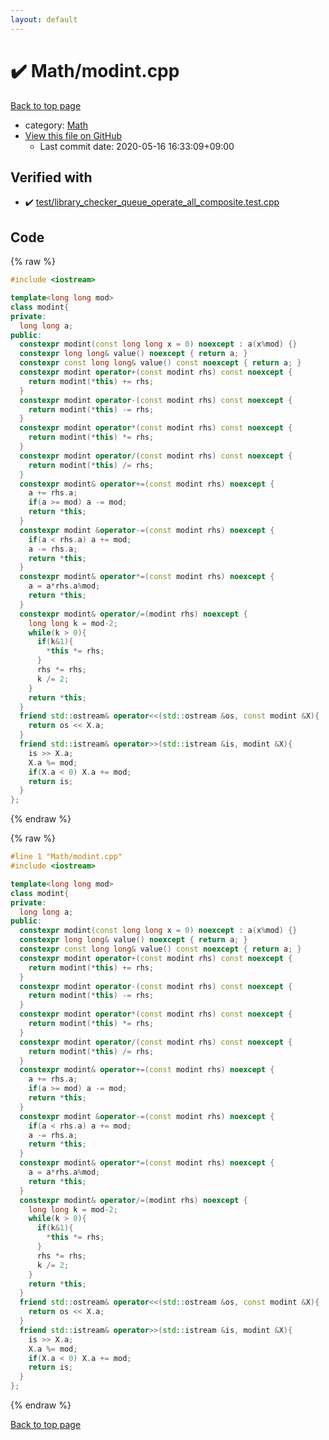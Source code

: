 ```yaml
---
layout: default
---
```


<!-- mathjax config similar to math.stackexchange -->
<script type="text/javascript" async
  src="https://cdnjs.cloudflare.com/ajax/libs/mathjax/2.7.5/MathJax.js?config=TeX-MML-AM_CHTML">
</script>
<script type="text/x-mathjax-config">
  MathJax.Hub.Config({
    TeX: { equationNumbers: { autoNumber: "AMS" }},
    tex2jax: {
      inlineMath: [ ['$','$'] ],
      processEscapes: true
    },
    "HTML-CSS": { matchFontHeight: false },
    displayAlign: "left",
    displayIndent: "2em"
  });
</script>

<script type="text/javascript" src="https://cdnjs.cloudflare.com/ajax/libs/jquery/3.4.1/jquery.min.js"></script>
<script src="https://cdn.jsdelivr.net/npm/jquery-balloon-js@1.1.2/jquery.balloon.min.js" integrity="sha256-ZEYs9VrgAeNuPvs15E39OsyOJaIkXEEt10fzxJ20+2I=" crossorigin="anonymous"></script>
<script type="text/javascript" src="../../assets/js/copy-button.js"></script>
<link rel="stylesheet" href="../../assets/css/copy-button.css" />


# :heavy_check_mark: Math/modint.cpp

<a href="../../index.html">Back to top page</a>

* category: <a href="../../index.html#a49950aa047c2292e989e368a97a3aae">Math</a>
* <a href="{{ site.github.repository_url }}/blob/master/Math/modint.cpp">View this file on GitHub</a>
    - Last commit date: 2020-05-16 16:33:09+09:00




## Verified with

* :heavy_check_mark: <a href="../../verify/test/library_checker_queue_operate_all_composite.test.cpp.html">test/library_checker_queue_operate_all_composite.test.cpp</a>


## Code

<a id="unbundled"></a>
{% raw %}
```cpp
#include <iostream>

template<long long mod>
class modint{
private:
  long long a;
public:
  constexpr modint(const long long x = 0) noexcept : a(x%mod) {}
  constexpr long long& value() noexcept { return a; }
  constexpr const long long& value() const noexcept { return a; }
  constexpr modint operator+(const modint rhs) const noexcept {
    return modint(*this) += rhs;
  }
  constexpr modint operator-(const modint rhs) const noexcept {
    return modint(*this) -= rhs;
  }
  constexpr modint operator*(const modint rhs) const noexcept {
    return modint(*this) *= rhs;
  }
  constexpr modint operator/(const modint rhs) const noexcept {
    return modint(*this) /= rhs;
  }
  constexpr modint& operator+=(const modint rhs) noexcept {
    a += rhs.a;
    if(a >= mod) a -= mod;
    return *this;
  }
  constexpr modint &operator-=(const modint rhs) noexcept {
    if(a < rhs.a) a += mod;
    a -= rhs.a;
    return *this;
  }
  constexpr modint& operator*=(const modint rhs) noexcept {
    a = a*rhs.a%mod;
    return *this;
  }
  constexpr modint& operator/=(modint rhs) noexcept {
    long long k = mod-2;
    while(k > 0){
      if(k&1){
        *this *= rhs;
      }
      rhs *= rhs;
      k /= 2;
    }
    return *this;
  }
  friend std::ostream& operator<<(std::ostream &os, const modint &X){
    return os << X.a;
  }
  friend std::istream& operator>>(std::istream &is, modint &X){
    is >> X.a;
    X.a %= mod;
    if(X.a < 0) X.a += mod;
    return is;
  }
};

```
{% endraw %}

<a id="bundled"></a>
{% raw %}
```cpp
#line 1 "Math/modint.cpp"
#include <iostream>

template<long long mod>
class modint{
private:
  long long a;
public:
  constexpr modint(const long long x = 0) noexcept : a(x%mod) {}
  constexpr long long& value() noexcept { return a; }
  constexpr const long long& value() const noexcept { return a; }
  constexpr modint operator+(const modint rhs) const noexcept {
    return modint(*this) += rhs;
  }
  constexpr modint operator-(const modint rhs) const noexcept {
    return modint(*this) -= rhs;
  }
  constexpr modint operator*(const modint rhs) const noexcept {
    return modint(*this) *= rhs;
  }
  constexpr modint operator/(const modint rhs) const noexcept {
    return modint(*this) /= rhs;
  }
  constexpr modint& operator+=(const modint rhs) noexcept {
    a += rhs.a;
    if(a >= mod) a -= mod;
    return *this;
  }
  constexpr modint &operator-=(const modint rhs) noexcept {
    if(a < rhs.a) a += mod;
    a -= rhs.a;
    return *this;
  }
  constexpr modint& operator*=(const modint rhs) noexcept {
    a = a*rhs.a%mod;
    return *this;
  }
  constexpr modint& operator/=(modint rhs) noexcept {
    long long k = mod-2;
    while(k > 0){
      if(k&1){
        *this *= rhs;
      }
      rhs *= rhs;
      k /= 2;
    }
    return *this;
  }
  friend std::ostream& operator<<(std::ostream &os, const modint &X){
    return os << X.a;
  }
  friend std::istream& operator>>(std::istream &is, modint &X){
    is >> X.a;
    X.a %= mod;
    if(X.a < 0) X.a += mod;
    return is;
  }
};

```
{% endraw %}

<a href="../../index.html">Back to top page</a>


